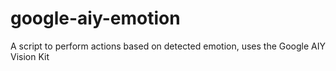 # google-aiy-emotion
A script to perform actions based on detected emotion, uses the Google AIY Vision Kit
